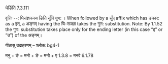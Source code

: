 

 घेर्ङिति 7.3.111 


वृत्तिः --: घिसंज्ञकस्य ङिति सुँपि गुण: । When followed by a सुँप् affix which has ङकार: as a इत्, a अङ्गम् having the घि-सञ्ज्ञा takes the गुण: substitution. Note: By 1.1.52 the गुण: substitution takes place only for the ending letter (in this case “इ” or “उ”) of the अङ्गम्। 


गीतासु उदाहरणम् – श्लोकः bg4-1 


मनु + ङे = मनो + ङे = मनो + ए 1.3.8 = मनवे 6.1.78 



